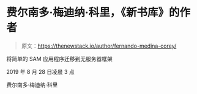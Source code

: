 # 费尔南多·梅迪纳·科里，《新书库》的作者

> 原文：<https://thenewstack.io/author/fernando-medina-corey/>

将简单的 SAM 应用程序迁移到无服务器框架

2019 年 8 月 28 日凌晨 3 点

费尔南多·梅迪纳·科里